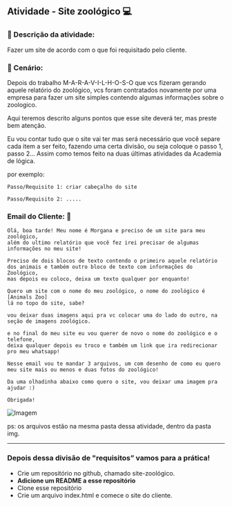 
## Atividade - Site zoológico :computer:

### :pencil: Descrição da atividade: 

Fazer um site de acordo com o que foi requisitado pelo cliente.

### :speech_balloon: Cenário: 

Depois do trabalho M-A-R-A-V-I-L-H-O-S-O que vcs fizeram gerando aquele relatório do zoológico, vcs foram contratados novamente por uma empresa para fazer um site simples contendo algumas informações sobre o zoologico. 

Aqui teremos descrito alguns pontos que esse site deverá ter, mas preste bem atenção. 

Eu vou contar tudo que o site vai ter mas será necessário que você separe cada item a ser feito, fazendo uma certa divisão, ou seja coloque o passo 1, passo 2... Assim como temos feito na duas últimas atividades da Academia de lógica.

por exemplo:

```
Passo/Requisito 1: criar cabeçalho do site

Passo/Requisito 2: .....
```

### Email do Cliente: :email:

```
Olá, boa tarde! Meu nome é Morgana e preciso de um site para meu zoológico, 
além do ultimo relatório que você fez irei precisar de algumas informações no meu site! 

Preciso de dois blocos de texto contendo o primeiro aquele relatório dos animais e também outro bloco de texto com informações do Zoológico, 
mas depois eu coloco, deixa um texto qualquer por enquanto! 

Quero um site com o nome do meu zoológico, o nome do zoológico é [Animals Zoo] 
lá no topo do site, sabe?

vou deixar duas imagens aqui pra vc colocar uma do lado do outro, na seção de imagens zoológico. 

e no final do meu site eu vou querer de novo o nome do zoológico e o telefone, 
deixa qualquer depois eu troco e também um link que ira redirecionar 
pro meu whatsapp! 

Nesse email vou te mandar 3 arquivos, um com desenho de como eu quero meu site mais ou menos e duas fotos do zoológico!

Da uma olhadinha abaixo como quero o site, vou deixar uma imagem pra ajudar :)

Obrigada!
````

![Imagem](img/site.png)

ps: os arquivos estão na mesma pasta dessa atividade, dentro da pasta img.

------------

### Depois dessa divisão de "requisitos” vamos para a prática! 

- Crie um repositório no github, chamado site-zoológico.
- **Adicione um README a esse repositório**
- Clone esse repositório
- Crie um arquivo index.html e comece o site do cliente.